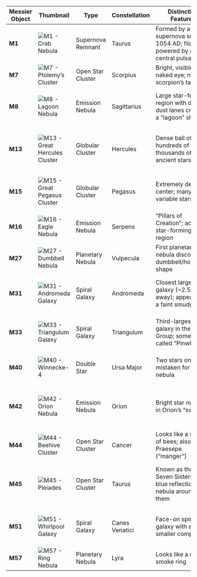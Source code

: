 | Messier Object | Thumbnail                                                                                      | Type               | Constellation | Distinctive Features                                                     | Fun Fact                                                       |
|----------------|------------------------------------------------------------------------------------------------|--------------------|---------------|---------------------------------------------------------------------------|---------------------------------------------------------------|
| **M1**         | ![M1 - Crab Nebula](https://upload.wikimedia.org/wikipedia/commons/0/00/Crab_Nebula.jpg)       | Supernova Remnant  | Taurus        | Formed by a supernova seen in 1054 AD; filaments powered by a central pulsar | Contains a pulsar spinning ~30 times/sec                       |
| **M7**         | ![M7 - Ptolemy’s Cluster](https://upload.wikimedia.org/wikipedia/commons/7/7e/Messier_7_2MASS.jpg) | Open Star Cluster   | Scorpius      | Bright, visible to naked eye; near the scorpion’s tail                   | Mentioned by Ptolemy (~130 AD)                                 |
| **M8**         | ![M8 - Lagoon Nebula](https://upload.wikimedia.org/wikipedia/commons/4/49/Lagoon_Nebula_from_the_Mount_Lemmon_SkyCenter_Schulman_Telescope_courtesy_Adam_Block.jpg) | Emission Nebula | Sagittarius   | Large star-forming region with dark dust lanes creating a “lagoon” shape | Can glow faintly to the naked eye in dark skies               |
| **M13**        | ![M13 - Great Hercules Cluster](https://upload.wikimedia.org/wikipedia/commons/4/48/M13_-_The_Great_Globular_Cluster_in_Hercules_-_Processed_with_LR_and_PS6_-_No_Satellite_Trail.jpg) | Globular Cluster | Hercules    | Dense ball of hundreds of thousands of ancient stars                     | One of the brightest globulars in the Northern Hemisphere       |
| **M15**        | ![M15 - Great Pegasus Cluster](https://upload.wikimedia.org/wikipedia/commons/9/93/M15_-_HST_-_Potw2129a.jpg) | Globular Cluster | Pegasus   | Extremely dense center; many variable stars                              | May host a black hole or neutron-star system at its core       |
| **M16**        | ![M16 - Eagle Nebula](https://upload.wikimedia.org/wikipedia/commons/e/ec/Eagle_Nebula_from_ESO.jpg) | Emission Nebula | Serpens     | “Pillars of Creation”; active star-forming region                         | The pillars are several light-years tall                       |
| **M27**        | ![M27 - Dumbbell Nebula](https://upload.wikimedia.org/wikipedia/commons/0/0c/M27_The_Dumbbell_Nebula.jpg) | Planetary Nebula | Vulpecula  | First planetary nebula discovered; dumbbell/hourglass shape              | The “final breath” of a dying star                             |
| **M31**        | ![M31 - Andromeda Galaxy](https://upload.wikimedia.org/wikipedia/commons/d/d6/M31b_med.jpg)    | Spiral Galaxy     | Andromeda    | Closest large galaxy (~2.5M ly away); appears as a faint smudge          | Will collide with Milky Way in ~4–5 billion years              |
| **M33**        | ![M33 - Triangulum Galaxy](https://upload.wikimedia.org/wikipedia/commons/f/f4/M33_-_Triangulum_Galaxy.jpg) | Spiral Galaxy    | Triangulum   | Third-largest galaxy in the Local Group; sometimes called “Pinwheel”      | A challenge “naked-eye galaxy” in very dark skies              |
| **M40**        | ![M40 - Winnecke-4](https://upload.wikimedia.org/wikipedia/commons/3/3a/Messier40_-_SDSS_DR14_%28panorama%29.jpg) | Double Star      | Ursa Major   | Two stars once mistaken for a nebula                                     | One of the few star pairs in the Messier list                  |
| **M42**        | ![M42 - Orion Nebula](https://upload.wikimedia.org/wikipedia/commons/d/db/Orion_Nebula_-_Hubble_2006_mosaic_18000.jpg) | Emission Nebula | Orion       | Bright star nursery in Orion’s “sword”                                   | Home to the Trapezium cluster of young, hot stars             |
| **M44**        | ![M44 - Beehive Cluster](https://upload.wikimedia.org/wikipedia/commons/5/50/M44m44.jpg)       | Open Star Cluster | Cancer      | Looks like a swarm of bees; also called Praesepe (“manger”)              | Visible to the naked eye as a fuzzy patch                      |
| **M45**        | ![M45 - Pleiades](https://upload.wikimedia.org/wikipedia/commons/e/e5/Pleiades_large.jpg)     | Open Star Cluster | Taurus      | Known as the Seven Sisters; faint blue reflection nebula around them     | Many cultures have myths about these “seven” bright stars      |
| **M51**        | ![M51 - Whirlpool Galaxy](https://upload.wikimedia.org/wikipedia/commons/1/18/Messier51_sRGB.jpg) | Spiral Galaxy    | Canes Venatici | Face-on spiral galaxy with a smaller companion                           | Nicknamed “Whirlpool” for its swirling arms                    |
| **M57**        | ![M57 - Ring Nebula](https://upload.wikimedia.org/wikipedia/commons/b/b2/M57_The_Ring_Nebula.JPG) | Planetary Nebula | Lyra        | Looks like a cosmic smoke ring                                           | Central star is a hot white dwarf                              |
